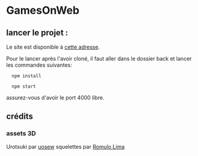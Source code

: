 # GamesOnWeb

## lancer le projet :
Le site est disponible à [cette adresse](https://games-on-web-omega.vercel.app).

Pour le lancer après l'avoir cloné, il faut aller dans le dossier back et lancer les commandes suivantes:

      npm install
  
      npm start
  
assurez-vous d'avoir le port 4000 libre.

## crédits
### assets 3D
Urotsuki par [uosew](https://www.fab.com/sellers/uosew/about)
squelettes par [Romulo Lima](https://www.fab.com/sellers/Romulo%20Lima/about)
